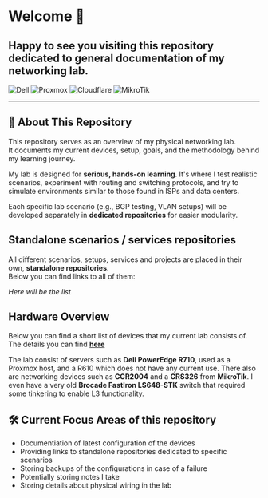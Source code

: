 # Welcome 👋
## Happy to see you visiting this repository dedicated to general documentation of my networking lab.

![Dell](https://img.shields.io/badge/dell-%230012b3?style=for-the-badge&logo=dell)
![Proxmox](https://img.shields.io/badge/proxmox-proxmox?style=for-the-badge&logo=proxmox&logoColor=%23E57000&labelColor=%232b2a33&color=%232b2a33)
![Cloudflare](https://img.shields.io/badge/Cloudflare-F38020?style=for-the-badge&logo=Cloudflare&logoColor=white)
![MikroTik](https://img.shields.io/badge/MikroTik-%23363636?style=for-the-badge&logo=Mikrotik)

---

## 🧠 About This Repository

This repository serves as an overview of my physical networking lab.  
It documents my current devices, setup, goals, and the methodology behind my learning journey.

My lab is designed for **serious, hands-on learning**. It's where I test realistic scenarios, experiment with routing and switching protocols, and try to simulate environments similar to those found in ISPs and data centers.

Each specific lab scenario (e.g., BGP testing, VLAN setups) will be developed separately in **dedicated repositories** for easier modularity.


## Standalone scenarios / services repositories

All different scenarios, setups, services and projects are placed in their own, **standalone repositories**.  
Below you can find links to all of them: 

  _Here will be the list_

## Hardware Overview

Below you can find a short list of devices that my current lab consists of.  
The details you can find **[here](./docs/hardware.md)**

  The lab consist of servers such as **Dell PowerEdge R710**, used as a Proxmox host, and a R610 which does not have any current use.
  There also are networking devices such as **CCR2004** and a **CRS326** from **MikroTik**.
  I even have a very old **Brocade FastIron LS648-STK** switch that required some tinkering to enable L3 functionality.


## 🛠️ Current Focus Areas of this repository

- Documentiation of latest configuration of the devices
- Providing links to standalone repositories dedicated to specific scenarios
- Storing backups of the configurations in case of a failure
- Potentially storing notes I take
- Storing details about physical wiring in the lab